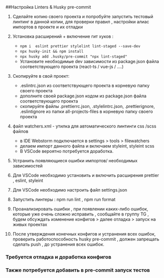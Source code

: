 ##Настройка Linters & Husky pre-commit

1. Сделайте копию своего проекта и попробуйте запустить тестовый линтинг в данной копии, для проверки правил , настройки алиас импортов в проекте и их отладки
2. Установка расширений + включение гит хуков  :
   * `npm i  eslint prettier stylelint lint-staged --save-dev`
   * `npx husky-init && npm install`
   * `npx husky add .husky/pre-commit "npx lint-staged"`
   * Установите необходимые dev зависимости из package.json файла соответствующего проекта (react-ts / vue-js / ....)
3. Скопируйте в свой проект:
   * .eslintrc.json из соответствующего проекта в корневую папку своего проекта
   * дополните своей package.json кодом из package.json файла  соответствующего проекта
   * скопируйте файлы  .prettierrc.json, .stylelintrc.json, .prettierignore, .eslintignore из папки all-projects-files  в корневую папку своего проекта
4. файл watchers.xml - утилка для автоматического линтинги css /scss файлов 
   * в IDE Webstorm подключается в settings > tools > filewatchers
   * делаем импорт данного файла и включаем styleint, styleint scss
   * В VSCode вероятно потребуется доработка.
   
5. Устранить появляющиеся ошибки импортов/ необходимых зависимостей
6. Для VSCode необходимо установить и включить расширения prettier , eslint, styleint
7. Для VSCode необходимо настроить файл settings.json
8. Запустить линтеры : npm run lint , npm run format
9. Проанализировать ошибки , при появлении каких-либо ошибок, которые уже очень сложно исправить , сообщайте в группу TG , будем обсуждать изменение конфигов  > далее отладка > запуск на живых проектах
10. После утверждения конечных конфигов и устранения всех ошибок, проверить работоспособность husky pre-commit , должен запрещать сделать push , до устранения всех ошибок.


### Требуется отладка и доработка конфигов
### Также потребуется добавить в pre-commit запуск тестов